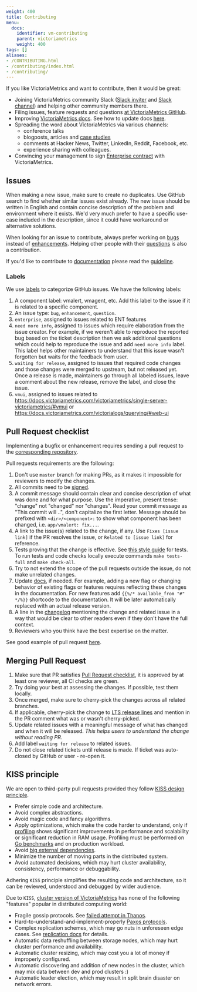 ```yaml
---
weight: 400
title: Contributing
menu:
  docs:
    identifier: vm-contributing
    parent: victoriametrics
    weight: 400
tags: []
aliases:
- /CONTRIBUTING.html
- /contributing/index.html
- /contributing/
---
```

If you like VictoriaMetrics and want to contribute, then it would be great:

- Joining VictoriaMetrics community Slack ([Slack inviter](https://slack.victoriametrics.com/) and [Slack channel](https://victoriametrics.slack.com/))
  and helping other community members there.
- Filing issues, feature requests and questions [at VictoriaMetrics GitHub](https://github.com/VictoriaMetrics/VictoriaMetrics/issues).
- Improving [VictoriaMetrics docs](https://docs.victoriametrics.com/). See how to update docs [here](https://docs.victoriametrics.com/victoriametrics/single-server-victoriametrics/#documentation).
- Spreading the word about VictoriaMetrics via various channels:
  - conference talks
  - blogposts, articles and [case studies](https://github.com/VictoriaMetrics/VictoriaMetrics/blob/master/docs/victoriametrics/CaseStudies.md)
  - comments at Hacker News, Twitter, LinkedIn, Reddit, Facebook, etc.
  - experience sharing with colleagues.
- Convincing your management to sign [Enterprise contract](https://docs.victoriametrics.com/victoriametrics/enterprise/) with VictoriaMetrics.

## Issues

When making a new issue, make sure to create no duplicates. Use GitHub search to find whether similar issues exist already.
The new issue should be written in English and contain concise description of the problem and environment where it exists.
We'd very much prefer to have a specific use-case included in the description, since it could have workaround or alternative solutions.

When looking for an issue to contribute, always prefer working on [bugs](https://github.com/VictoriaMetrics/VictoriaMetrics/issues?q=is%3Aopen+is%3Aissue+label%3Abug)
instead of [enhancements](https://github.com/VictoriaMetrics/VictoriaMetrics/issues?q=is%3Aopen+is%3Aissue+label%3Aenhancement). 
Helping other people with their [questions](https://github.com/VictoriaMetrics/VictoriaMetrics/issues?q=is%3Aopen+is%3Aissue+label%3Aquestion) is also a contribution.

If you'd like to contribute to [documentation](https://github.com/VictoriaMetrics/VictoriaMetrics/tree/master/docs) please
read the [guideline](https://docs.victoriametrics.com/victoriametrics/single-server-victoriametrics/#documentation).

### Labels

We use [labels](https://docs.github.com/en/issues/using-labels-and-milestones-to-track-work/managing-labels) 
to categorize GitHub issues. We have the following labels:
1. A component label: vmalert, vmagent, etc. Add this label to the issue if it is related to a specific component.
1. An issue type: `bug`, `enhancement`, `question`.
1. `enterprise`, assigned to issues related to ENT features
1. `need more info`, assigned to issues which require elaboration from the issue creator.
  For example, if we weren't able to reproduce the reported bug based on the ticket description then we ask additional
  questions which could help to reproduce the issue and add `need more info` label. This label helps other maintainers
  to understand  that this issue wasn't forgotten but waits for the feedback from user.
1. `waiting for release`, assigned to issues that required code changes and those changes were merged to upstream, but not released yet.
  Once a release is made, maintainers go through all labeled issues, leave a comment about the new release, remove the label, and close the issue.
1. `vmui`, assigned to issues related to https://docs.victoriametrics.com/victoriametrics/single-server-victoriametrics/#vmui or https://docs.victoriametrics.com/victorialogs/querying/#web-ui

## Pull Request checklist

Implementing a bugfix or enhancement requires sending a pull request to the [corresponding repository](https://github.com/orgs/VictoriaMetrics/repositories).

Pull requests requirements are the following:
1. Don't use `master` branch for making PRs, as it makes it impossible for reviewers to modify the changes.
1. All commits need to be [signed](https://docs.github.com/en/authentication/managing-commit-signature-verification/signing-commits).
1. A commit message should contain clear and concise description of what was done and for what purpose.
   Use the imperative, present tense: "change" not "changed" nor "changes". Read your commit message as "This commit will ..", don't capitalize the first letter.
   Message should be prefixed with `<dir>/<component>:` to show what component has been changed, i.e. `app/vmalert: fix...`.
1. A link to the issue(s) related to the change, if any. Use `Fixes [issue link]` if the PR resolves the issue, or `Related to [issue link]` for reference.
1. Tests proving that the change is effective. See [this style guide](https://itnext.io/f-tests-as-a-replacement-for-table-driven-tests-in-go-8814a8b19e9e) for tests.
   To run tests and code checks locally execute commands `make tests-full` and `make check-all`.
1. Try to not extend the scope of the pull requests outside the issue, do not make unrelated changes.
1. Update [docs](https://github.com/VictoriaMetrics/VictoriaMetrics/tree/master/docs), if needed. For example, adding a new flag or changing behavior of existing flags or features 
   requires reflecting these changes in the documentation. For new features add `{{%/* available_from "#" */%}}` shortcode
   to the documentation. It will be later automatically replaced with an actual release version.
1. A line in the [changelog](https://docs.victoriametrics.com/victoriametrics/changelog/#tip) mentioning the change and related issue in a way
  that would be clear to other readers even if they don't have the full context.
1. Reviewers who you think have the best expertise on the matter.

See good example of pull request [here](https://github.com/VictoriaMetrics/VictoriaMetrics/pull/6487).

## Merging Pull Request

1. Make sure that PR satisfies [Pull Request checklist](https://docs.victoriametrics.com/victoriametrics/contributing/#pull-request-checklist),
   it is approved by at least one reviewer, all CI checks are green.
1. Try doing your best at assessing the changes. If possible, test them locally.
1. Once merged, make sure to cherry-pick the changes across all related branches.
1. If applicable, cherry-pick the change to [LTS release lines](https://docs.victoriametrics.com/victoriametrics/lts-releases/)
   and mention in the PR comment what was or wasn't cherry-picked.
1. Update related issues with a meaningful message of what has changed and when it will be
   released. _This helps users to understand the change without reading PR._
1. Add label `waiting for release` to related issues.
1. Do not close related tickets until release is made. If ticket was auto-closed by GitHub or user - re-open it.

## KISS principle

We are open to third-party pull requests provided they follow [KISS design principle](https://en.wikipedia.org/wiki/KISS_principle).

- Prefer simple code and architecture.
- Avoid complex abstractions.
- Avoid magic code and fancy algorithms.
- Apply optimizations, which make the code harder to understand, only if [profiling](https://docs.victoriametrics.com/victoriametrics/single-server-victoriametrics/#profiling)
  shows significant improvements in performance and scalability or significant reduction in RAM usage.
  Profiling must be performed on [Go benchmarks](https://pkg.go.dev/testing#hdr-Benchmarks) and on production workload.
- Avoid [big external dependencies](https://medium.com/@valyala/stripping-dependency-bloat-in-victoriametrics-docker-image-983fb5912b0d).
- Minimize the number of moving parts in the distributed system.
- Avoid automated decisions, which may hurt cluster availability, consistency, performance or debuggability.

Adhering `KISS` principle simplifies the resulting code and architecture, so it can be reviewed, understood and debugged by wider audience.

Due to `KISS`, [cluster version of VictoriaMetrics](https://docs.victoriametrics.com/victoriametrics/cluster-victoriametrics/) has none of the following "features" popular in distributed computing world:

- Fragile gossip protocols. See [failed attempt in Thanos](https://github.com/improbable-eng/thanos/blob/030bc345c12c446962225221795f4973848caab5/docs/proposals/completed/201809_gossip-removal.md).
- Hard-to-understand-and-implement-properly [Paxos protocols](https://www.quora.com/In-distributed-systems-what-is-a-simple-explanation-of-the-Paxos-algorithm).
- Complex replication schemes, which may go nuts in unforeseen edge cases. See [replication docs](https://docs.victoriametrics.com/victoriametrics/cluster-victoriametrics/#replication-and-data-safety) for details.
- Automatic data reshuffling between storage nodes, which may hurt cluster performance and availability.
- Automatic cluster resizing, which may cost you a lot of money if improperly configured.
- Automatic discovering and addition of new nodes in the cluster, which may mix data between dev and prod clusters :)
- Automatic leader election, which may result in split brain disaster on network errors.

